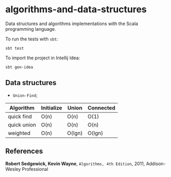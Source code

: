 algorithms-and-data-structures
==============================

Data structures and algorithms implementations with the Scala programming language.

To run the tests with `sbt`:

    sbt test

To import the project in Intellij Idea:

    sbt gen-idea


Data structures
---------------

* `Union-Find`;

| Algorithm     | Initialize  | Union     | Connected |
| ------------- | ----------- | --------- | --------- |
| quick find    | O(n)        | O(n)      | O(1)      |
| quick union   | O(n)        | O(n)      | O(n)      |
| weighted      | O(n)        | O(lgn)    | O(lgn)    |

References
----------

__Robert Sedgewick, Kevin Wayne__, `Algorithms, 4th Edition`, 2011, Addison-Wesley Professional
